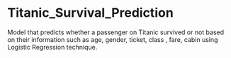 # Titanic_Survival_Prediction

Model that predicts whether a passenger on Titanic survived or not based on their information such as age, gender, ticket, class , fare, cabin using Logistic Regression technique.
